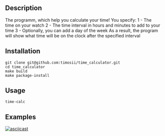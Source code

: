 ## Description
The programm, which help you calculate your time!
You specify:
1 - The time on your watch
2 - The time interval in hours and minutes to add to your time
3 - Optionally, you can add a day of the week
As a result, the program will show what time will be on the clock after the specified interval

## Installation
```
git clone git@github.com:timosii/time_calculator.git
cd time_calculator
make build
make package-install
```
## Usage
`time-calc`
## Examples
[![asciicast](https://asciinema.org/a/03eUJQrFQwnJjHeQhm1Tait0v.svg)](https://asciinema.org/a/03eUJQrFQwnJjHeQhm1Tait0v)
